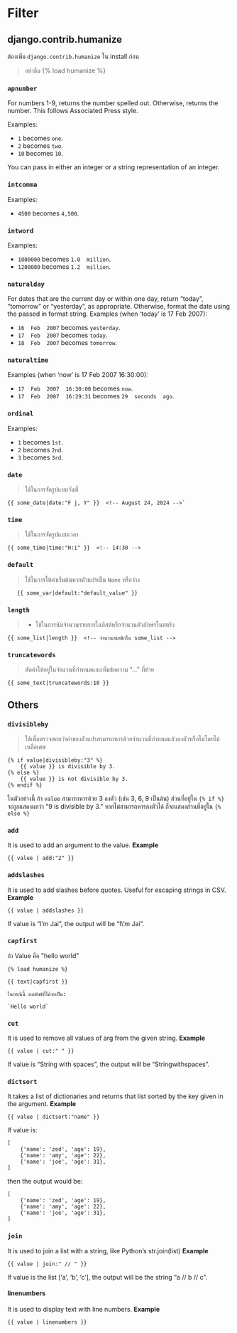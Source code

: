 
# Filter
## django.contrib.humanize
ต้องเพิ่ม `django.contrib.humanize` ใน install ก่อน 

> อย่าลืม {% load humanize %} 

### `apnumber`

For numbers 1-9, returns the number spelled out. Otherwise, returns the number. This follows Associated Press style.

Examples:

-   `1`  becomes  `one`.
-   `2`  becomes  `two`.
-   `10`  becomes  `10`.

You can pass in either an integer or a string representation of an integer.

### `intcomma`
Examples:

-   `4500`  becomes  `4,500`.

### `intword`
Examples:

-   `1000000`  becomes  `1.0  million`.
-   `1200000`  becomes  `1.2  million`.

### `naturalday`

For dates that are the current day or within one day, return “today”, “tomorrow” or “yesterday”, as appropriate. Otherwise, format the date using the passed in format string.
Examples (when ‘today’ is 17 Feb 2007):

-   `16  Feb  2007`  becomes  `yesterday`.
-   `17  Feb  2007`  becomes  `today`.
-   `18  Feb  2007`  becomes  `tomorrow`.

### `naturaltime`
Examples (when ‘now’ is 17 Feb 2007 16:30:00):

-   `17  Feb  2007  16:30:00`  becomes  `now`.
-   `17  Feb  2007  16:29:31`  becomes  `29  seconds  ago`.

### `ordinal`
Examples:
-   `1`  becomes  `1st`.
-   `2`  becomes  `2nd`.
-   `3`  becomes  `3rd`.

### `date` 
>  ใช้ในการจัดรูปแบบวันที่

    {{ some_date|date:"F j, Y" }}  <!-- August 24, 2024 -->` 
    

### `time`
> ใช้ในการจัดรูปแบบเวลา

    {{ some_time|time:"H:i" }}  <!-- 14:30 -->
    

### `default`

> ใช้ในการให้ค่าเริ่มต้นหากตัวแปรเป็น `None` หรือว่าง

       {{ some_var|default:"default_value" }}
    

### `length`

> - ใช้ในการนับจำนวนรายการในลิสต์หรือจำนวนตัวอักษรในสตริง

    {{ some_list|length }}  <!-- จำนวนสมาชิกใน some_list -->

### `truncatewords`

> ตัดคำให้อยู่ในจำนวนที่กำหนดและเพิ่มข้อความ “...” ที่ท้าย

    {{ some_text|truncatewords:10 }}
## Others
### `divisibleby`

> ใช้เพื่อตรวจสอบว่าค่าของตัวแปรสามารถหารด้วยจำนวนที่กำหนดแล้วลงตัวหรือไม่โดยไม่เหลือเศษ

    {% if value|divisibleby:"3" %}
        {{ value }} is divisible by 3.
    {% else %}
        {{ value }} is not divisible by 3.
    {% endif %}

ในตัวอย่างนี้ ถ้า `value` สามารถหารด้วย 3 ลงตัว (เช่น 3, 6, 9 เป็นต้น) ส่วนที่อยู่ใน `{% if %}` จะถูกแสดงผลว่า "9 is divisible by 3." หากไม่สามารถหารลงตัวได้ ก็จะแสดงส่วนที่อยู่ใน `{% else %}`


### `add`
It is used to add an argument to the value.  **Example**

    {{ value | add:"2" }}
### `addslashes`
It is used to add slashes before quotes. Useful for escaping strings in CSV.  **Example**

    {{ value | addslashes }}

If value is “I’m Jai”, the output will be “I\’m Jai”.
### `capfirst`
ถ้า Value คือ "hello world"

	{% load humanize %}
    
    {{ text|capfirst }} 
    
    ในกรณีนี้ ผลลัพธ์ที่ได้จะเป็น:
    
    `Hello world`

### `cut`

It is used to remove all values of arg from the given string.  **Example**

    {{ value | cut:" " }}

If value is “String with spaces”, the output will be “Stringwithspaces”.

### `dictsort`

It takes a list of dictionaries and returns that list sorted by the key given in the argument.  **Example**

    {{ value | dictsort:"name" }}

If value is:

    [
        {'name': 'zed', 'age': 19},
        {'name': 'amy', 'age': 22},
        {'name': 'joe', 'age': 31},
    ]

then the output would be:

    [
        {'name': 'zed', 'age': 19},
        {'name': 'amy', 'age': 22},
        {'name': 'joe', 'age': 31},
    ]
### `join`

It is used to join a list with a string, like Python’s str.join(list)  **Example**

    {{ value | join:" // " }}

If value is the list [‘a’, ‘b’, ‘c’], the output will be the string “a // b // c”.

#### linenumbers
It is used to display text with line numbers.  **Example**

    {{ value | linenumbers }}
